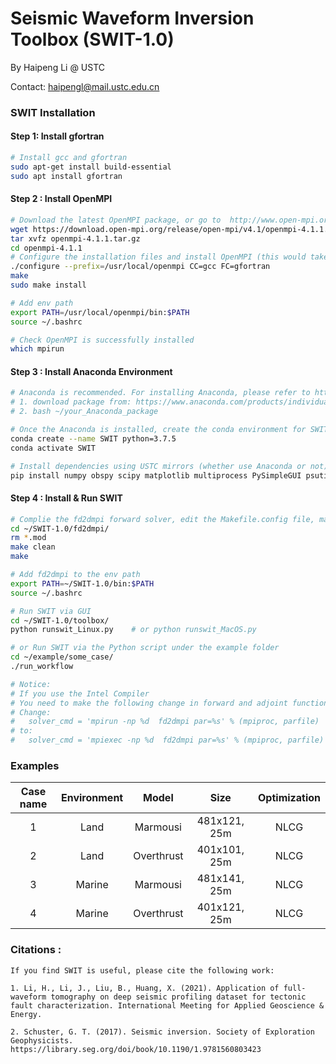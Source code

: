 # **S**eismic **W**aveform **I**nversion **T**oolbox   (SWIT-1.0)

By Haipeng Li @ USTC

Contact: haipengl@mail.ustc.edu.cn



### SWIT Installation 

#### Step 1: Install  gfortran

```bash
# Install gcc and gfortran
sudo apt-get install build-essential
sudo apt install gfortran
```

#### Step 2 : Install OpenMPI

```bash
# Download the latest OpenMPI package, or go to  http://www.open-mpi.org/software/ompi to download the desired version
wget https://download.open-mpi.org/release/open-mpi/v4.1/openmpi-4.1.1.tar.gz 
tar xvfz openmpi-4.1.1.tar.gz
cd openmpi-4.1.1
# Configure the installation files and install OpenMPI (this would take quite a while)
./configure --prefix=/usr/local/openmpi CC=gcc FC=gfortran
make
sudo make install

# Add env path 
export PATH=/usr/local/openmpi/bin:$PATH
source ~/.bashrc

# Check OpenMPI is successfully installed
which mpirun
```

#### Step 3 : Install Anaconda Environment

```bash
# Anaconda is recommended. For installing Anaconda, please refer to https://docs.anaconda.com/anaconda/install/linux/
# 1. download package from: https://www.anaconda.com/products/individual/download-success
# 2. bash ~/your_Anaconda_package

# Once the Anaconda is installed, create the conda environment for SWIT
conda create --name SWIT python=3.7.5
conda activate SWIT

# Install dependencies using USTC mirrors (whether use Anaconda or not)
pip install numpy obspy scipy matplotlib multiprocess PySimpleGUI psutil Pillow -i https://pypi.mirrors.ustc.edu.cn/simple/
```

#### Step 4 : Install & Run SWIT  

```bash
# Complie the fd2dmpi forward solver, edit the Makefile.config file, make sure FCC (line 18) is right 
cd ~/SWIT-1.0/fd2dmpi/
rm *.mod
make clean   
make

# Add fd2dmpi to the env path
export PATH=~/SWIT-1.0/bin:$PATH
source ~/.bashrc

# Run SWIT via GUI
cd ~/SWIT-1.0/toolbox/
python runswit_Linux.py    # or python runswit_MacOS.py 

# or Run SWIT via the Python script under the example folder
cd ~/example/some_case/
./run_workflow

# Notice:
# If you use the Intel Compiler
# You need to make the following change in forward and adjoint functions in toolbox/solver.py: 
# Change:     
#	solver_cmd = 'mpirun -np %d  fd2dmpi par=%s' % (mpiproc, parfile)
# to:
#   solver_cmd = 'mpiexec -np %d  fd2dmpi par=%s' % (mpiproc, parfile)
```

### Examples 

| Case name | Environment |   Model    |     Size     | Optimization |
| :-------: | :---------: | :--------: | :----------: | :----------: |
|     1     |    Land     |  Marmousi  | 481x121, 25m |     NLCG     |
|     2     |    Land     | Overthrust | 401x101, 25m |     NLCG     |
|     3     |   Marine    |  Marmousi  | 481x141, 25m |     NLCG     |
|     4     |   Marine    | Overthrust | 401x121, 25m |     NLCG     |

### Citations :   

```
If you find SWIT is useful, please cite the following work:

1. Li, H., Li, J., Liu, B., Huang, X. (2021). Application of full-waveform tomography on deep seismic profiling dataset for tectonic fault characterization. International Meeting for Applied Geoscience & Energy.

2. Schuster, G. T. (2017). Seismic inversion. Society of Exploration Geophysicists. https://library.seg.org/doi/book/10.1190/1.9781560803423
```


